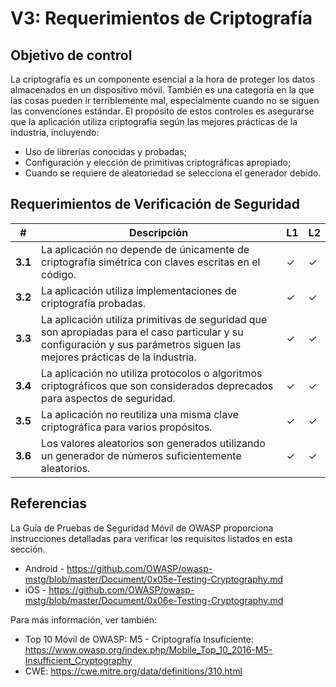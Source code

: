 # V3: Requerimientos de Criptografía

## Objetivo de control

La criptografía es un componente esencial a la hora de proteger los datos almacenados en un dispositivo móvil. También es una categoría en la que las cosas pueden ir terriblemente mal, especialmente cuando no se siguen las convenciones estándar. El propósito de estos controles es asegurarse que la aplicación utiliza criptografía según las mejores prácticas de la industria, incluyendo:

- Uso de librerías conocidas y probadas;
- Configuración y elección de primitivas criptográficas apropiado;
- Cuando se requiere de aleatoriedad se selecciona el generador debido.

## Requerimientos de Verificación de Seguridad

| # | Descripción | L1 | L2 |
| --- | --- | --- | --- |
| **3.1** | La aplicación no depende de únicamente de criptografía simétrica con claves escritas en el código.| ✓ | ✓ |
| **3.2** | La aplicación utiliza implementaciones de criptografía probadas. | ✓ | ✓ |
| **3.3** | La aplicación utiliza primitivas de seguridad que son apropiadas para el caso particular y su configuración y sus parámetros siguen las mejores prácticas de la industria. | ✓ | ✓|
| **3.4** | La aplicación no utiliza protocolos o algoritmos criptográficos que son considerados deprecados para aspectos de seguridad.	 | ✓ | ✓|
| **3.5** | La aplicación no reutiliza una misma clave criptográfica para varios propósitos. | ✓ | ✓ |
| **3.6** | Los valores aleatorios son generados utilizando un generador de números suficientemente aleatorios. | ✓ | ✓ |

## Referencias

La Guía de Pruebas de Seguridad Móvil de OWASP proporciona instrucciones detalladas para verificar los requisitos listados en esta sección.

- Android - https://github.com/OWASP/owasp-mstg/blob/master/Document/0x05e-Testing-Cryptography.md
- iOS - https://github.com/OWASP/owasp-mstg/blob/master/Document/0x06e-Testing-Cryptography.md

Para más información, ver también:

- Top 10 Móvil de OWASP: M5 - Criptografía Insuficiente: https://www.owasp.org/index.php/Mobile_Top_10_2016-M5-Insufficient_Cryptography
- CWE: https://cwe.mitre.org/data/definitions/310.html
